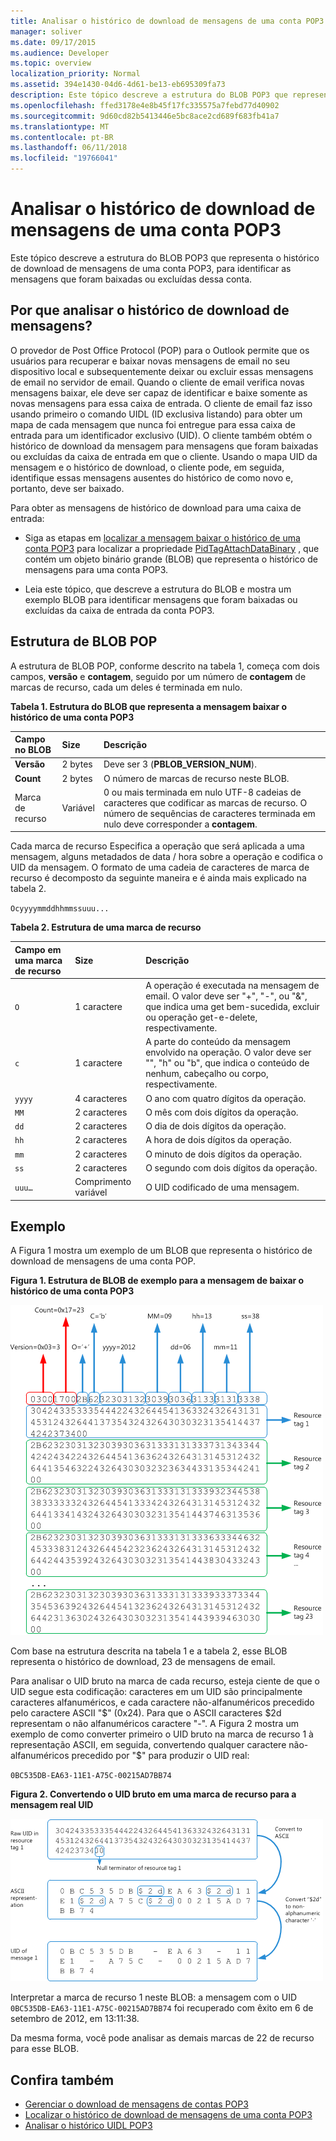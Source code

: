 ```yaml
---
title: Analisar o histórico de download de mensagens de uma conta POP3
manager: soliver
ms.date: 09/17/2015
ms.audience: Developer
ms.topic: overview
localization_priority: Normal
ms.assetid: 394e1430-04d6-4d61-be13-eb695309fa73
description: Este tópico descreve a estrutura do BLOB POP3 que representa o histórico de download de mensagens de uma conta POP3, para identificar as mensagens que foram baixadas ou excluídas dessa conta.
ms.openlocfilehash: ffed3178e4e8b45f17fc335575a7febd77d40902
ms.sourcegitcommit: 9d60cd82b5413446e5bc8ace2cd689f683fb41a7
ms.translationtype: MT
ms.contentlocale: pt-BR
ms.lasthandoff: 06/11/2018
ms.locfileid: "19766041"
---
```

# <a name="parsing-the-message-download-history-for-a-pop3-account"></a>Analisar o histórico de download de mensagens de uma conta POP3

Este tópico descreve a estrutura do BLOB POP3 que representa o histórico de download de mensagens de uma conta POP3, para identificar as mensagens que foram baixadas ou excluídas dessa conta.

<a name="OL15Con_AuxRef_ParsingMsgsHistory_WhyParseHistory"> </a>

## <a name="why-parse-the-message-download-history"></a>Por que analisar o histórico de download de mensagens?

O provedor de Post Office Protocol (POP) para o Outlook permite que os usuários para recuperar e baixar novas mensagens de email no seu dispositivo local e subsequentemente deixar ou excluir essas mensagens de email no servidor de email. Quando o cliente de email verifica novas mensagens baixar, ele deve ser capaz de identificar e baixe somente as novas mensagens para essa caixa de entrada. O cliente de email faz isso usando primeiro o comando UIDL (ID exclusiva listando) para obter um mapa de cada mensagem que nunca foi entregue para essa caixa de entrada para um identificador exclusivo (UID). O cliente também obtém o histórico de download da mensagem para mensagens que foram baixadas ou excluídas da caixa de entrada em que o cliente. Usando o mapa UID da mensagem e o histórico de download, o cliente pode, em seguida, identifique essas mensagens ausentes do histórico de como novo e, portanto, deve ser baixado.
  
Para obter as mensagens de histórico de download para uma caixa de entrada:
  
- Siga as etapas em [localizar a mensagem baixar o histórico de uma conta POP3](locating-the-message-download-history-for-a-pop3-account.md) para localizar a propriedade [PidTagAttachDataBinary](http://msdn.microsoft.com/library/3b0a8b28-863e-4b96-a4c0-fdb8f40555b9%28Office.15%29.aspx) , que contém um objeto binário grande (BLOB) que representa o histórico de mensagens para uma conta POP3. 
    
- Leia este tópico, que descreve a estrutura do BLOB e mostra um exemplo BLOB para identificar mensagens que foram baixadas ou excluídas da caixa de entrada da conta POP3.

<a name="OL15Con_AuxRef_ParsingMsgsHistory_BLOBStructure"> </a>

## <a name="pop-blob-structure"></a>Estrutura de BLOB POP

A estrutura de BLOB POP, conforme descrito na tabela 1, começa com dois campos, **versão** e **contagem**, seguido por um número de **contagem** de marcas de recurso, cada um deles é terminada em nulo. 
  
**Tabela 1. Estrutura do BLOB que representa a mensagem baixar o histórico de uma conta POP3**

|**Campo no BLOB**|**Size**|**Descrição**|
|:-----|:-----|:-----|
|**Versão** <br/> |2 bytes  <br/> |Deve ser 3 (**PBLOB_VERSION_NUM**).  <br/> |
|**Count** <br/> |2 bytes  <br/> |O número de marcas de recurso neste BLOB.  <br/> |
|Marca de recurso  <br/> |Variável  <br/> |0 ou mais terminada em nulo UTF-8 cadeias de caracteres que codificar as marcas de recurso. O número de sequências de caracteres terminada em nulo deve corresponder a **contagem**.  <br/> |
   
Cada marca de recurso Especifica a operação que será aplicada a uma mensagem, alguns metadados de data / hora sobre a operação e codifica o UID da mensagem. O formato de uma cadeia de caracteres de marca de recurso é decomposto da seguinte maneira e é ainda mais explicado na tabela 2. 
  
`Ocyyyymmddhhmmssuuu...`
  
**Tabela 2. Estrutura de uma marca de recurso**

|**Campo em uma marca de recurso**|**Size**|**Descrição**|
|:-----|:-----|:-----|
| `O` <br/> |1 caractere  <br/> |A operação é executada na mensagem de email. O valor deve ser "+", "-", ou "&amp;", que indica uma get bem-sucedida, excluir ou operação get-e-delete, respectivamente.  <br/> |
| `c` <br/> |1 caractere  <br/> |A parte do conteúdo da mensagem envolvido na operação. O valor deve ser "", "h" ou "b", que indica o conteúdo de nenhum, cabeçalho ou corpo, respectivamente.  <br/> |
| `yyyy` <br/> |4 caracteres  <br/> |O ano com quatro dígitos da operação.  <br/> |
| `MM` <br/> |2 caracteres  <br/> |O mês com dois dígitos da operação.  <br/> |
| `dd` <br/> |2 caracteres  <br/> |O dia de dois dígitos da operação.  <br/> |
| `hh` <br/> |2 caracteres  <br/> |A hora de dois dígitos da operação.  <br/> |
| `mm` <br/> |2 caracteres  <br/> |O minuto de dois dígitos da operação.  <br/> |
| `ss` <br/> |2 caracteres  <br/> |O segundo com dois dígitos da operação.  <br/> |
| `uuu…` <br/> |Comprimento variável  <br/> |O UID codificado de uma mensagem.  <br/> |

<a name="OL15Con_AuxRef_ParsingMsgsHistory_Example"> </a>

## <a name="example"></a>Exemplo

A Figura 1 mostra um exemplo de um BLOB que representa o histórico de download de mensagens de uma conta POP. 
  
**Figura 1. Estrutura de BLOB de exemplo para a mensagem de baixar o histórico de uma conta POP3**

![BLOB for messages download history of POP3 account](media/OL15Con_AuxRef_ParsingMsgsHistory_Blob.gif)
  
Com base na estrutura descrita na tabela 1 e a tabela 2, esse BLOB representa o histórico de download, 23 de mensagens de email.
  
Para analisar o UID bruto na marca de cada recurso, esteja ciente de que o UID segue esta codificação: caracteres em um UID são principalmente caracteres alfanuméricos, e cada caractere não-alfanuméricos precedido pelo caractere ASCII "$" (0x24). Para que o ASCII caracteres $2d representam o não alfanuméricos caractere "-". A Figura 2 mostra um exemplo de como converter primeiro o UID bruto na marca de recurso 1 à representação ASCII, em seguida, convertendo qualquer caractere não-alfanuméricos precedido por "$" para produzir o UID real:
  
`0BC535DB-EA63-11E1-A75C-00215AD7BB74`
  
**Figura 2. Convertendo o UID bruto em uma marca de recurso para a mensagem real UID**

![Converting raw UID in BLOB to actual message UID](media/OL15Con_AuxRef_ParsingMsgsHistory_BlobRscTag.gif)
  
Interpretar a marca de recurso 1 neste BLOB: a mensagem com o UID `0BC535DB-EA63-11E1-A75C-00215AD7BB74` foi recuperado com êxito em 6 de setembro de 2012, em 13:11:38. 
  
Da mesma forma, você pode analisar as demais marcas de 22 de recurso para esse BLOB.
  
## <a name="see-also"></a>Confira também
<a name="OL15Con_AuxRef_ParsingMsgsHistory_AdditionalRsc"> </a>

- [Gerenciar o download de mensagens de contas POP3](managing-message-downloads-for-pop3-accounts.md)    
- [Localizar o histórico de download de mensagens de uma conta POP3](locating-the-message-download-history-for-a-pop3-account.md)    
- [Analisar o histórico UIDL POP3](http://blogs.msdn.com/b/stephen_griffin/archive/2012/12/04/parsing-the-pop3-uidl-history.aspx)
    


